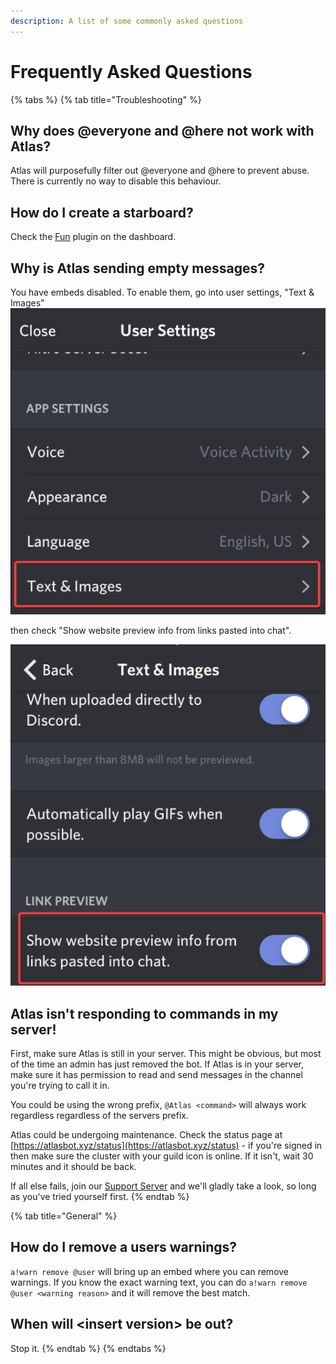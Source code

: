 ```yaml
---
description: A list of some commonly asked questions
---
```


# Frequently Asked Questions

{% tabs %}
{% tab title="Troubleshooting" %}
## Why does @everyone and @here not work with Atlas?

Atlas will purposefully filter out @everyone and @here to prevent abuse. There is currently no way to disable this behaviour.

## How do I create a starboard?

Check the [Fun](plugins/fun.md) plugin on the dashboard.

## Why is Atlas sending empty messages?

You have embeds disabled. To enable them, go into user settings, "Text & Images" ![](.gitbook/assets/atb6x-1.png)

then check "Show website preview info from links pasted into chat".

![](.gitbook/assets/hylic.png)

## Atlas isn't responding to commands in my server!

First, make sure Atlas is still in your server. This might be obvious, but most of the time an admin has just removed the bot. If Atlas is in your server, make sure it has permission to read and send messages in the channel you're trying to call it in.

You could be using the wrong prefix, `@Atlas <command>` will always work regardless regardless of the servers prefix.

Atlas could be undergoing maintenance. Check the status page at [https://atlasbot.xyz/status](https://atlasbot.xyz/status) - if you're signed in then make sure the cluster with your guild icon is online. If it isn't, wait 30 minutes and it should be back.

If all else fails, join our [Support Server](support-server.md) and we'll gladly take a look, so long as you've tried yourself first.
{% endtab %}

{% tab title="General" %}
## How do I remove a users warnings?

`a!warn remove @user` will bring up an embed where you can remove warnings. If you know the exact warning text, you can do `a!warn remove @user <warning reason>` and it will remove the best match.

## When will &lt;insert version&gt; be out?

Stop it.
{% endtab %}
{% endtabs %}

